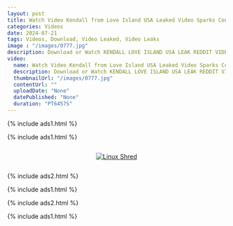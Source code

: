 ```yaml
---
layout: post
title: Watch Video Kendall from Love Island USA Leaked Video Sparks Controversy on Reddit
categories: Videos
date: 2024-07-21
tags: Videos, Download, Video Leaked, Video Leaks
image : "/images/0777.jpg"
description: Download or Watch KENDALL LOVE ISLAND USA LEAK REDDIT VIDEO on the link below. Watch Video Kendall from Love Island USA Leaked Video Sparks Controversy on Reddit
video:
  name: Watch Video Kendall from Love Island USA Leaked Video Sparks Controversy on Reddit
  description: Download or Watch KENDALL LOVE ISLAND USA LEAK REDDIT VIDEO on the link below. Watch Video Kendall from Love Island USA Leaked Video Sparks Controversy on Reddit
  thumbnailUrl: "/images/0777.jpg"
  contentUrl: ""
  uploadDate: "None"
  datePublished: "None"
  duration: "PT6457S"
---
```

{% include ads1.html %}

{% include ads1.html %}

<div class="separator" style="clear: both;">
    <a rel="nofollow" target="_blank" href="/watch-video-1.html?link=aHR0cHM6Ly9sb29rZXAuYmxvZ3Nwb3QuY29tLw==" style="display: block; padding: 1em 0; text-align: center;">
        <img src="{{ site.baseurl }}/images/video.webp" alt="Linux Shred" title="Linux Shred">
    </a>
</div>

{% include ads2.html %}

{% include ads1.html %}

{% include ads2.html %}

{% include ads1.html %}
